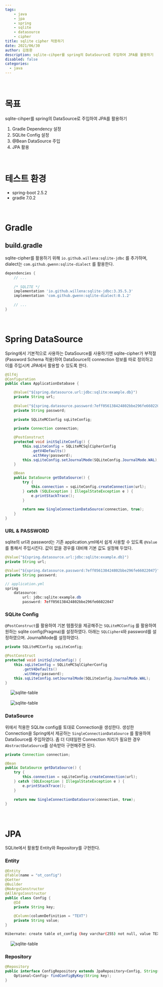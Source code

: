 ```yaml
---
tags: 
    - java
    - jpa
    - spring
    - sqlite
    - datasource
    - cipher
title: sqlite cipher 적용하기
date: 2021/06/30
author: 김동환
description: sqlite-cihper를 spring의 DataSource로 주입하여 JPA를 활용하기
disabled: false
categories:
  - java
---
```


　
# 목표

sqlite-cihper를 spring의 DataSource로 주입하여 JPA를 활용하기

1. Gradle Dependency 설정
2. SQLite Config 설정
3. @Bean DataSource 주입
4. JPA 활용

　
# 테스트 환경

- spring-boot 2.5.2
- gradle 7.0.2

　
# Gradle

## build.gradle

sqlite-cipher를 활용하기 위해 `io.github.willena:sqlite-jdbc` 를 추가하며, dialect는 `com.github.gwenn:sqlite-dialect` 를 활용한다.

```groovy
dependencies {
    // ...
    
    /* SQLITE */
    implementation 'io.github.willena:sqlite-jdbc:3.35.5.3'
    implementation 'com.github.gwenn:sqlite-dialect:0.1.2'
    
    // ... 
}
```

　
# Spring DataSource

Spring에서 기본적으로 사용하는 DataSource를 사용하기엔 sqlite-cipher가 부적절(Password Schema 적용)하여 DataSource의 connection 정보를 따로 정의하고 이를 주입시켜 JPA에서 활용할 수 있도록 한다.

```java
@Slf4j
@Configuration
public class ApplicationDatabase {

    @Value("${spring.datasource.url:jdbc:sqlite:example.db}")
    private String url;
    
    @Value("${spring.datasource.password:7eff056138424802bbe296fe66022047}")
    private String password;
    
    private SQLiteMCConfig sqLiteConfig;
    
    private Connection connection;

    @PostConstruct
    protected void initSqliteConfig() {
        this.sqLiteConfig = SQLiteMCSqlCipherConfig
            .getV4Defaults()
            .withKey(password);
        this.sqLiteConfig.setJournalMode(SQLiteConfig.JournalMode.WAL);
    }

    @Bean
    public DataSource getDataSource() {
        try {
            this.connection = sqLiteConfig.createConnection(url);
        } catch (SQLException | IllegalStateException e ) {
            e.printStackTrace();
        }
    
        return new SingleConnectionDataSource(connection, true);
    }
}
```

### URL & PASSWORD

sqlite의 url과 password는 기존 application.yml에서 쉽게 사용할 수 있도록 `@Value`를 통해서 주입시킨다. 값이 없을 경우를 대비해 기본 값도 설정해 두었다.

```java
@Value("${spring.datasource.url:jdbc:sqlite:example.db}")
private String url;

@Value("${spring.datasource.password:7eff056138424802bbe296fe66022047}")
private String password;

// application.yml
spring
    datasource:
        url: jdbc:sqlite:example.db
        password: 7eff056138424802bbe296fe66022047
```

### SQLite Config

`@PostConstruct`를 활용하여 기본 템플릿을 제공해주는 `SQLiteMCConfig` 를 활용하여 원하는 sqlite config(Pragma)를 설정하였다. 아래는 `SQLCipher4`와 password를 설정하였으며. JournalMode를 설정하였다.

```java
private SQLiteMCConfig sqLiteConfig;

@PostConstruct
protected void initSqliteConfig() {
    this.sqLiteConfig = SQLiteMCSqlCipherConfig
        .getV4Defaults()
        .withKey(password);
    this.sqLiteConfig.setJournalMode(SQLiteConfig.JournalMode.WAL);
}
```

　
![sqlite-table](/assets/images/sqlite-cipher/sqlite-cipher.jpg)

　
![sqlite-table](/assets/images/sqlite-cipher/pragma.jpg)

### DataSource

위에서 적용한 SQLite config를 토대로 Connection을 생성한다. 생성한 Connection을 Spring에서 제공하는 `SingleConnectionDataSource` 를 활용하여 DataSource를 주입하였다. 좀 더 디테일한 Connection 처리가 필요한 경우 `AbstractDataSource`를 상속받아 구현해주면 된다.

```java
private Connection connection;

@Bean
public DataSource getDataSource() {
    try {
        this.connection = sqLiteConfig.createConnection(url);
    } catch (SQLException | IllegalStateException e ) {
        e.printStackTrace();
    }
    
    return new SingleConnectionDataSource(connection, true);
}
```

　
# JPA

SQLite에서 활용할 Entity와 Repository를 구현한다.

### Entity

```java
@Entity
@Table(name = "ot_config")
@Getter
@Builder
@NoArgsConstructor
@AllArgsConstructor
public class Config {
    @Id
    private String key;
    
    @Column(columnDefinition = "TEXT")
    private String value;
}
```

```bash
Hibernate: create table ot_config (key varchar(255) not null, value TEXT, primary key (key))
```

　
![sqlite-table](/assets/images/sqlite-cipher/sqlite-table.png)

### Repository

```java
@Repository
public interface ConfigRepository extends JpaRepository<Config, String> {
    Optional<Config> findConfigByKey(String key);
}
```